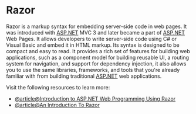 # Razor

Razor is a markup syntax for embedding server-side code in web pages. It was introduced with [ASP.NET](http://ASP.NET) MVC 3 and later became a part of [ASP.NET](http://ASP.NET) Web Pages. It allows developers to write server-side code using C# or Visual Basic and embed it in HTML markup. Its syntax is designed to be compact and easy to read. It provides a rich set of features for building web applications, such as a component model for building reusable UI, a routing system for navigation, and support for dependency injection, it also allows you to use the same libraries, frameworks, and tools that you're already familiar with from building traditional [ASP.NET](http://ASP.NET) web applications.

Visit the following resources to learn more:

- [@article@Introduction to ASP.NET Web Programming Using Razor](https://learn.microsoft.com/en-us/aspnet/web-pages/overview/getting-started/introducing-razor-syntax-c)
- [@article@An Introduction To Razor](https://khalidabuhakmeh.com/what-is-razor-aspnet)